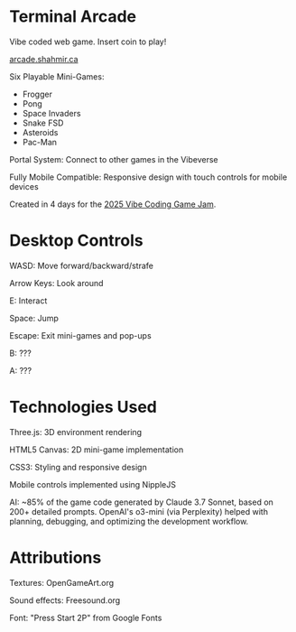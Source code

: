 # Terminal Arcade
Vibe coded web game. Insert coin to play!

[arcade.shahmir.ca](https://arcade.shahmir.ca/)

Six Playable Mini-Games:
- Frogger
- Pong
- Space Invaders
- Snake FSD
- Asteroids
- Pac-Man

Portal System: Connect to other games in the Vibeverse

Fully Mobile Compatible: Responsive design with touch controls for mobile devices

Created in 4 days for the [2025 Vibe Coding Game Jam](https://x.com/levelsio/status/1901660771505021314).

# Desktop Controls

WASD: Move forward/backward/strafe

Arrow Keys: Look around

E: Interact

Space: Jump

Escape: Exit mini-games and pop-ups

B: ???

A: ???

# Technologies Used

Three.js: 3D environment rendering

HTML5 Canvas: 2D mini-game implementation

CSS3: Styling and responsive design

Mobile controls implemented using NippleJS

AI: ~85% of the game code generated by Claude 3.7 Sonnet, based on 200+ detailed prompts. OpenAI's o3-mini (via Perplexity) helped with planning, debugging, and optimizing the development workflow.

# Attributions

Textures: OpenGameArt.org

Sound effects: Freesound.org

Font: "Press Start 2P" from Google Fonts

